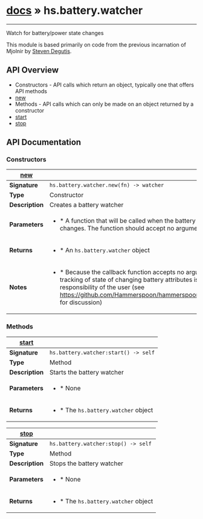 # [docs](/hammerspoon/index.md) » hs.battery.watcher
---

Watch for battery/power state changes

This module is based primarily on code from the previous incarnation of Mjolnir by [Steven Degutis](https://github.com/sdegutis/).

## API Overview
* Constructors - API calls which return an object, typically one that offers API methods
 * [new](#new)
* Methods - API calls which can only be made on an object returned by a constructor
 * [start](#start)
 * [stop](#stop)

## API Documentation

### Constructors

| [new](#new)         |                                                                                     |
| --------------------------------------------|-------------------------------------------------------------------------------------|
| **Signature**                               | `hs.battery.watcher.new(fn) -> watcher`                                                                    |
| **Type**                                    | Constructor                                                                     |
| **Description**                             | Creates a battery watcher                                                                     |
| **Parameters**                              | <ul><li> * A function that will be called when the battery state changes. The function should accept no arguments.</li></ul> |
| **Returns**                                 | <ul><li> * An `hs.battery.watcher` object</li></ul>          |
| **Notes**                                   | <ul><li> * Because the callback function accepts no arguments, tracking of state of changing battery attributes is the responsibility of the user (see https://github.com/Hammerspoon/hammerspoon/issues/166 for discussion)</li></ul>                |

### Methods

| [start](#start)         |                                                                                     |
| --------------------------------------------|-------------------------------------------------------------------------------------|
| **Signature**                               | `hs.battery.watcher:start() -> self`                                                                    |
| **Type**                                    | Method                                                                     |
| **Description**                             | Starts the battery watcher                                                                     |
| **Parameters**                              | <ul><li> * None</li></ul> |
| **Returns**                                 | <ul><li> * The `hs.battery.watcher` object</li></ul>          |

| [stop](#stop)         |                                                                                     |
| --------------------------------------------|-------------------------------------------------------------------------------------|
| **Signature**                               | `hs.battery.watcher:stop() -> self`                                                                    |
| **Type**                                    | Method                                                                     |
| **Description**                             | Stops the battery watcher                                                                     |
| **Parameters**                              | <ul><li> * None</li></ul> |
| **Returns**                                 | <ul><li> * The `hs.battery.watcher` object</li></ul>          |

